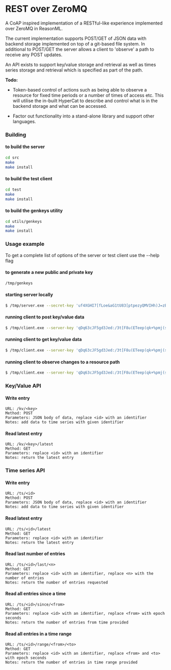 # REST over ZeroMQ

A CoAP inspired implementation of a RESTful-like experience implemented over ZeroMQ in ReasonML.

The current implementation supports POST/GET of JSON data with backend storage implemented on top of a git-based file system. In additional to POST/GET the server allows a client to 'observe' a path to receive any POST updates.

An API exists to support key/value storage and retrieval as well as times series storage and retrieval which is specified as part of the path.

**Todo:** 

* Token-based control of actions such as being able to observe a resource for fixed time periods or a number of times of access etc. This will utilise the in-built HyperCat to describe and control what is in the backend storage and what can be accessed.

* Factor out functionality into a stand-alone library and support other languages.

### Building

#### to build the server

```bash
cd src
make
make install
```

#### to build the test client

```bash
cd test
make
make install
```

#### to build the genkeys utility

```bash
cd utils/genkeys
make
make install
```

### Usage example

To get a complete list of options of the server or test client use the --help flag

#### to generate a new public and private key

```bash
/tmp/genkeys
```

#### starting server locally

```bash
$ /tmp/server.exe --secret-key 'uf4XGHI7[fLoe&aG1tU83[ptpezyQMVIHh)J=zB1' --enable-logging
```

#### running client to post key/value data

```bash
$ /tmp/client.exe --server-key 'qDq63cJF5gd3Jed:/3t[F8u(ETeep(qk+%pmj(s?' --path '/kv/foo' --payload '{"name":"fred", "age":30}' --mode post
```

#### running client to get key/value data

```bash
$ /tmp/client.exe --server-key 'qDq63cJF5gd3Jed:/3t[F8u(ETeep(qk+%pmj(s?' --path '/kv/foo' --mode get
```

#### running client to observe changes to a resource path

```bash
$ /tmp/client.exe --server-key 'qDq63cJF5gd3Jed:/3t[F8u(ETeep(qk+%pmj(s?' --path '/kv/foo' --mode observe
```

### Key/Value API

#### Write entry
    URL: /kv/<key>
    Method: POST
    Parameters: JSON body of data, replace <id> with an identifier
    Notes: add data to time series with given identifier

#### Read latest entry
    URL: /kv/<key>/latest
    Method: GET
    Parameters: replace <id> with an identifier
    Notes: return the latest entry

### Time series API

#### Write entry
    URL: /ts/<id>
    Method: POST
    Parameters: JSON body of data, replace <id> with an identifier
    Notes: add data to time series with given identifier

#### Read latest entry
    URL: /ts/<id>/latest
    Method: GET
    Parameters: replace <id> with an identifier
    Notes: return the latest entry
    
#### Read last number of entries
    
    URL: /ts/<id>/last/<n>
    Method: GET
    Parameters: replace <id> with an identifier, replace <n> with the number of entries
    Notes: return the number of entries requested
    
#### Read all entries since a time
    
    URL: /ts/<id>/since/<from>
    Method: GET
    Parameters: replace <id> with an identifier, replace <from> with epoch seconds
    Notes: return the number of entries from time provided
    
#### Read all entries in a time range
    
    URL: /ts/<id>/range/<from>/<to>
    Method: GET
    Parameters: replace <id> with an identifier, replace <from> and <to> with epoch seconds
    Notes: return the number of entries in time range provided